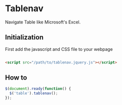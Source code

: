 # Tablenav
Navigate Table like Microsoft's Excel. 

## Initialization

First add the javascript and CSS file to your webpage
```html

<script src="/path/to/tablenav.jquery.js"></script>
```

## How to

```javascript
$(document).ready(function() {
  $('table').tablenav();
});
```
